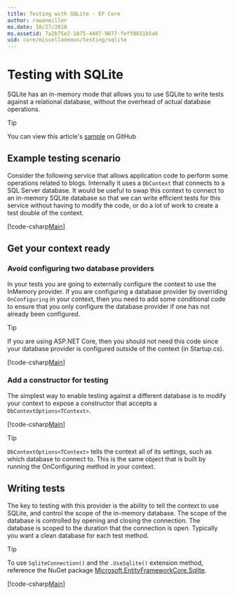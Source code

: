 ```yaml
---
title: Testing with SQLite - EF Core
author: rowanmiller
ms.date: 10/27/2016
ms.assetid: 7a2b75e2-1875-4487-9877-feff0651b5a6
uid: core/miscellaneous/testing/sqlite
---
```


# Testing with SQLite

SQLite has an in-memory mode that allows you to use SQLite to write tests against a relational database, without the overhead of actual database operations.

> [!TIP]  
> You can view this article's [sample](https://github.com/aspnet/EntityFramework.Docs/tree/master/samples/core/Miscellaneous/Testing) on GitHub

## Example testing scenario

Consider the following service that allows application code to perform some operations related to blogs. Internally it uses a `DbContext` that connects to a SQL Server database. It would be useful to swap this context to connect to an in-memory SQLite database so that we can write efficient tests for this service without having to modify the code, or do a lot of work to create a test double of the context.

[!code-csharp[Main](../../../../samples/core/Miscellaneous/Testing/BusinessLogic/BlogService.cs)]

## Get your context ready

### Avoid configuring two database providers

In your tests you are going to externally configure the context to use the InMemory provider. If you are configuring a database provider by overriding `OnConfiguring` in your context, then you need to add some conditional code to ensure that you only configure the database provider if one has not already been configured.

> [!TIP]  
> If you are using ASP.NET Core, then you should not need this code since your database provider is configured outside of the context (in Startup.cs).

[!code-csharp[Main](../../../../samples/core/Miscellaneous/Testing/BusinessLogic/BloggingContext.cs#OnConfiguring)]

### Add a constructor for testing

The simplest way to enable testing against a different database is to modify your context to expose a constructor that accepts a `DbContextOptions<TContext>`.

[!code-csharp[Main](../../../../samples/core/Miscellaneous/Testing/BusinessLogic/BloggingContext.cs#Constructors)]

> [!TIP]  
> `DbContextOptions<TContext>` tells the context all of its settings, such as which database to connect to. This is the same object that is built by running the OnConfiguring method in your context.

## Writing tests

The key to testing with this provider is the ability to tell the context to use SQLite, and control the scope of the in-memory database. The scope of the database is controlled by opening and closing the connection. The database is scoped to the duration that the connection is open. Typically you want a clean database for each test method.

>[!TIP]
> To use `SqliteConnection()` and the `.UseSqlite()` extension method, reference the NuGet package [Microsoft.EntityFrameworkCore.Sqlite](https://www.nuget.org/packages/Microsoft.EntityFrameworkCore.Sqlite/).

[!code-csharp[Main](../../../../samples/core/Miscellaneous/Testing/TestProject/SQLite/BlogServiceTests.cs)]
